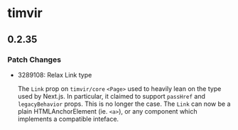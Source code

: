 # timvir

## 0.2.35

### Patch Changes

- 3289108: Relax Link type

  The `Link` prop on `timvir/core` `<Page>` used to heavily lean on the type used by Next.js.
  In particular, it claimed to support `passHref` and `legacyBehavior` props.
  This is no longer the case.
  The `Link` can now be a plain HTMLAnchorElement (ie. `<a>`), or any component which implements a compatible inteface.
